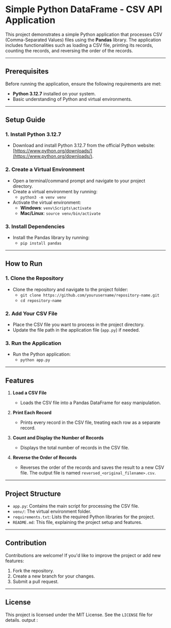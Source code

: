 
# Simple Python  DataFrame - CSV API Application

This project demonstrates a simple Python application that processes CSV (Comma-Separated Values) files using the **Pandas** library. The application includes functionalities such as loading a CSV file, printing its records, counting the records, and reversing the order of the records.

---

## Prerequisites

Before running the application, ensure the following requirements are met:

- **Python 3.12.7** installed on your system.
- Basic understanding of Python and virtual environments.

---

## Setup Guide

### 1. Install Python 3.12.7
- Download and install Python 3.12.7 from the official Python website: [https://www.python.org/downloads/](https://www.python.org/downloads/).

### 2. Create a Virtual Environment
- Open a terminal/command prompt and navigate to your project directory.
- Create a virtual environment by running:
  - `python3 -m venv venv`
- Activate the virtual environment:
  - **Windows**: `venv\Scripts\activate`
  - **Mac/Linux**: `source venv/bin/activate`

### 3. Install Dependencies
- Install the Pandas library by running:
  - `pip install pandas`

---

## How to Run

### 1. Clone the Repository
- Clone the repository and navigate to the project folder:
  - `git clone https://github.com/yourusername/repository-name.git`
  - `cd repository-name`

### 2. Add Your CSV File
- Place the CSV file you want to process in the project directory.
- Update the file path in the application file (`app.py`) if needed.

### 3. Run the Application
- Run the Python application:
  - `python app.py`

---

## Features

1. **Load a CSV File**
   - Loads the CSV file into a Pandas DataFrame for easy manipulation.

2. **Print Each Record**
   - Prints every record in the CSV file, treating each row as a separate record.

3. **Count and Display the Number of Records**
   - Displays the total number of records in the CSV file.

4. **Reverse the Order of Records**
   - Reverses the order of the records and saves the result to a new CSV file. The output file is named `reversed_<original_filename>.csv`.

---

## Project Structure

- `app.py`: Contains the main script for processing the CSV file.
- `venv/`: The virtual environment folder.
- `requirements.txt`: Lists the required Python libraries for the project.
- `README.md`: This file, explaining the project setup and features.

---

## Contribution

Contributions are welcome! If you'd like to improve the project or add new features:
1. Fork the repository.
2. Create a new branch for your changes.
3. Submit a pull request.

---

## License

This project is licensed under the MIT License. See the `LICENSE` file for details.
 output :
 
